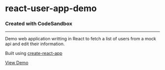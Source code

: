 # react-user-app-demo
### Created with CodeSandbox
___

Demo web application writting in React to fetch a list of users from a mock api and edit their information.

Built using [create-react-app](https://github.com/facebook/create-react-app)

[View Demo](https://codesandbox.io/s/kx41kykwy7)

